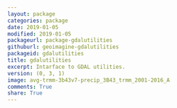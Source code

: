```yaml
---
layout: package
categories: package
date: 2019-01-05
modified: 2019-01-05
packageurl: package-gdalutilities
githuburl: geoimagine-gdalutilities
packageid: gdalutilities
title: gdalutilities
excerpt: Intarface to GDAL utilities.
version: (0, 3, 1)
image: avg-trmm-3b43v7-precip_3B43_trmm_2001-2016_A
comments: True
share: True
---
```

